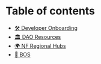 # Table of contents

* [🛠 Developer Onboarding](README.md)
* [🏛 DAO Resources](README.md)
* [🌍 NF Regional Hubs](nf-regional-hubs.md)
* [💪 BOS](bos.md)
